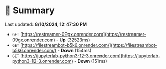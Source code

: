 # 📖 Summary
Last updated: **8/10/2024, 12:47:30 PM**

- `GET` [https://restreamer-09gx.onrender.com](https://restreamer-09gx.onrender.com) - **Up** (32523ms)
- `GET` [https://filestreambot-b5k6.onrender.com/](https://filestreambot-b5k6.onrender.com/) - **Down** (154ms)
- `GET` [https://jupyterlab-python3-12-3.onrender.com](https://jupyterlab-python3-12-3.onrender.com) - **Down** (151ms)
